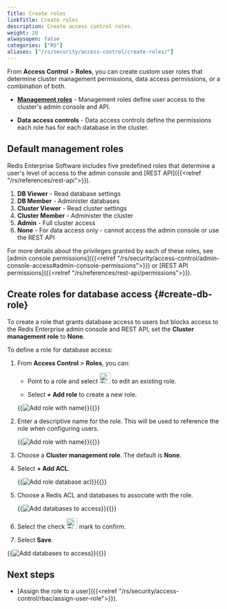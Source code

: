 ```yaml
---
Title: Create roles
linkTitle: Create roles
description: Create access control roles.
weight: 20
alwaysopen: false
categories: ["RS"]
aliases: ["/rs/security/access-control/create-roles/"]
---
```


From **Access Control** > **Roles**, you can create custom user roles that determine cluster management permissions, data access permissions, or a combination of both.

- [**Management roles**](#default-management-roles) - Management roles define user access to the cluster's admin console and API.

- **Data access controls** - Data access controls define the permissions each role has for each database in the cluster.

## Default management roles

Redis Enterprise Software includes five predefined roles that determine a user's level of access to the admin console and [REST API]({{<relref "/rs/references/rest-api">}}).

1. **DB Viewer** - Read database settings
1. **DB Member** - Administer databases
1. **Cluster Viewer** - Read cluster settings
1. **Cluster Member** - Administer the cluster
1. **Admin** - Full cluster access
1. **None** - For data access only - cannot access the admin console or use the REST API

For more details about the privileges granted by each of these roles, see [admin console permissions]({{<relref "/rs/security/access-control/admin-console-access#admin-console-permissions">}}) or [REST API permissions]({{<relref "/rs/references/rest-api/permissions">}}).

## Create roles for database access {#create-db-role}

To create a role that grants database access to users but blocks access to the Redis Enterprise admin console and REST API, set the **Cluster management role** to **None**.

To define a role for database access:

1. From **Access Control** > **Roles**, you can:

    - Point to a role and select <img src="/images/rs/buttons/edit-button.png#no-click" alt="The Edit button" width="25px"> to edit an existing role.

    - Select **+ Add role** to create a new role.

    {{<image filename="/images/rs/buttons/access-control-role-panel.png" alt="Add role with name" >}}{{</image>}}

1. Enter a descriptive name for the role. This will be used to reference the role when configuring users.

    {{<image filename="/images/rs/buttons/access-control-role-name.png" alt="Add role with name" >}}{{</image>}}

1. Choose a **Cluster management role**. The default is **None**.
    
1. Select **+ Add ACL**.

    {{<image filename="/images/rs/buttons/access-control-role-acl.png" alt="Add role database acl" >}}{{</image>}}

1.  Choose a Redis ACL and databases to associate with the role.

    {{<image filename="images/rs/access-control-role-databases.png" alt="Add databases to access" >}}{{</image>}}

1. Select the check <img src="/images/rs/buttons/checkmark-button.png#no-click" alt="The Check button" width="25px"> mark to confirm.

1. Select **Save**.

{{<image filename="/images/rs/buttons/access-control-role-save.png" alt="Add databases to access" >}}{{</image>}}

## Next steps

- [Assign the role to a user]({{<relref "/rs/security/access-control/rbac/assign-user-role">}}).